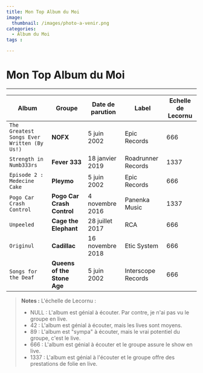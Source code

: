 ```yaml
---
title: Mon Top Album du Moi
image: 
  thumbnail: /images/photo-a-venir.png
categories:
  - Album du Moi
tags :

---
```


# Mon Top Album du Moi 

---

| Album | Groupe |  Date de parution | Label | Echelle de Lecornu |
| --- | --- | --- | --- | --- |
| `The Greatest Songs Ever Written (By Us!)` | **NOFX** | 5 juin 2002 | Epic Records | 666 |
| `Strength in Numb333rs` | **Fever 333**  |  18 janvier 2019 | Roadrunner Records | 1337 |
| `Episode 2 : Medecine Cake` | **Pleymo**  |  5 juin 2002 | Epic Records | 666 |
| `Pogo Car Crash Control` | **Pogo Car Crash Control**  |  4 novembre 2016 | Panenka Music | 1337 |
| `Unpeeled` | **Cage the Elephant**  |  28 juillet 2017 | RCA | 666 |
| `Originul` | **Cadillac**  |  16 novembre 2018 | Etic System | 666 |
| `Songs for the Deaf` | **Queens of the Stone Age**  |  5 juin 2002 | Interscope Records | 666 |

> **Notes :** L'échelle de Lecornu :
> * NULL : L'album est génial à écouter. Par contre, je n'ai pas vu le groupe en live.
> * 42 : L'album est génial à écouter, mais les lives sont moyens.
> * 89 : L'album est "sympa" à écouter, mais le vrai potentiel du groupe, c'est le live.
> * 666 : L'album est génial à écouter et le groupe assure le show en live.
> * 1337 : L'album est génial à l'écouter et le groupe offre des prestations de folie en live. 